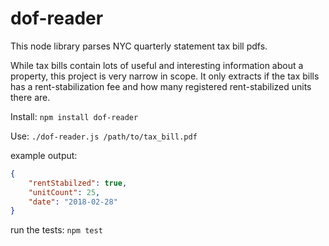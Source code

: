 # dof-reader

This node library parses NYC quarterly statement tax bill pdfs.

While tax bills contain lots of useful and interesting information about a property, this project is very narrow in scope. It only extracts if the tax bills has a rent-stabilization fee and how many registered rent-stabilized units there are.

Install: ` npm install dof-reader `

Use: ` ./dof-reader.js /path/to/tax_bill.pdf `

example output: 

``` json
{
	"rentStabilzed": true,
	"unitCount": 25,
	"date": "2018-02-28"
}
```


run the tests: `npm test `
